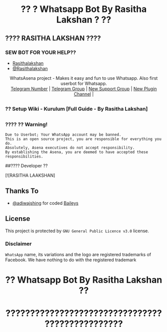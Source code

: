 <div align="center">
<h1>??  ? Whatsapp Bot By Rasitha Lakshan ?  ??</h1>
</div>



## ???? RASITHA LAKSHAN ????  
### SEW BOT FOR YOUR HELP??

- [Rasithalakshan](https://github.com/RasithaLakshan)
- [@Rasithalakshan](https://t.me/dmass2004)




<p align="center">
    WhatsAsena project - Makes it easy and fun to use Whatsapp. Also first userbot for Whatsapp.
    <br>
        <a href="https://t.me/dmass2004">Telegram Number</a> |
        <a href="https://t.me/AsenaSupport">Telegram Group</a> |
        <a href="https://t.me/asenaremaster">New Support Group</a> |
        <a href="https://t.me/unofficialplugin">New Plugin Channel</a> |
    <br>
</p>



##

### ?? Setup Wiki - Kurulum [Full Guide - By Rasitha Lakshan]


##

### ???? ?? Warning! 
```
Due to Userbot; Your WhatsApp account may be banned.
This is an open source project, you are responsible for everything you do. 
Absolutely, Asena executives do not accept responsibility.
By establishing the Asena, you are deemed to have accepted these responsibilities.
```

##???? Developer ??

[![RASITHA LAAKSHAN]
## Thanks To
- [@adiwajshing](https://github.com/adiwajshing) for coded [Baileys](https://github.com/adiwajshing/Baileys) 

## License
This project is protected by `GNU General Public Licence v3.0` license.

### Disclaimer
`WhatsApp` name, its variations and the logo are registered trademarks of Facebook. We have nothing to do with the registered trademark

<div align="center">

  <h1>??  Whatsapp Bot By Rasitha Lakshan  ??</h1>
  <h1>????????????????????????????????????????????????</h1>
</div>
